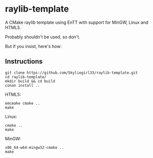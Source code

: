 # raylib-template
A CMake raylib template using EnTT with support for MinGW, Linux and HTML5.

Probably shouldn't be used, so don't.

But if you insist, here's how:

## Instructions

```
git clone https://github.com/Skyliegirl33/raylib-template.git
cd raylib-template/
mkdir build && cd build
conan install ..
```

HTML5:
```
emcmake cmake ..
make
```

Linux:
```
cmake ..
make
```

MinGW:
```
x86_64-w64-mingw32-cmake ..
make
```